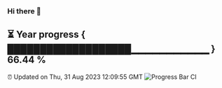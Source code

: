 ### Hi there 👋
⏳ Year progress { ███████████████████▁▁▁▁▁▁▁▁▁▁▁ } 66.44 %
---
⏰ Updated on Thu, 31 Aug 2023 12:09:55 GMT
![Progress Bar CI](https://github.com/Moyi321/Moyi321/workflows/Progress%20Bar%20CI/badge.svg)
